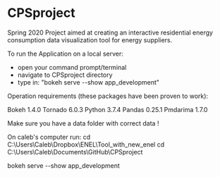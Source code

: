 # CPSproject

Spring 2020 Project aimed at creating an interactive residential energy consumption data visualization tool for energy suppliers.



To run the Application on a local server:
- open your command prompt/terminal
- navigate to CPSproject directory
- type in: "bokeh serve --show app_development"

Operation requirements (these packages have been proven to work):

Bokeh 1.4.0
Tornado 6.0.3
Python 3.7.4
Pandas 0.25.1
Pmdarima 1.7.0

Make sure you have a data folder with correct data !

On caleb's computer run:
cd C:\Users\Caleb\Dropbox\ENEL\Tool_with_new_enel
cd C:\Users\Caleb\Documents\GitHub\CPSproject

bokeh serve --show app_development
